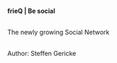 <strong>frieQ | Be social</strong><br /><br />

The newly growing Social Network<br /><br />

Author: Steffen Gericke